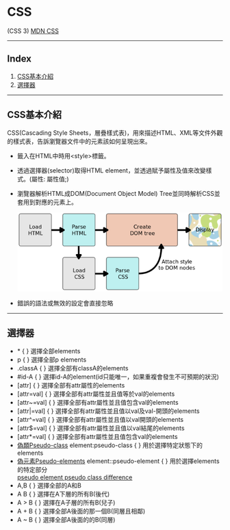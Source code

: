 # **CSS**

(CSS 3)
[MDN CSS](https://developer.mozilla.org/zh-TW/docs/Web/CSS)

---
## **Index**

1. [CSS基本介紹](#CSS基本介紹)
2. [選擇器](#選擇器)


---

## CSS基本介紹

CSS(Cascading Style Sheets，層疊樣式表)，用來描述HTML、XML等文件外觀的樣式表，告訴瀏覽器文件中的元素該如何呈現出來。

* 籤入在HTML中時用\<style>標籤。

* 透過選擇器(selector)取得HTML element，並透過賦予屬性及值來改變樣式。(屬性: 屬性值;)

* 瀏覽器解析HTML成DOM(Document Object Model) Tree並同時解析CSS並套用到對應的元素上。

    ![CSS render](/img/rendering.png)

* 錯誤的語法或無效的設定會直接忽略

---
## 選擇器

* \* { } 選擇全部elements
* p { } 選擇全部p elements
* .classA { } 選擇全部有classA的elements
* #id-A { } 選擇id-A的element(id只能唯一，如果重複會發生不可預期的狀況)
* [attr] { } 選擇全部有attr屬性的elements
* [attr=val] { } 選擇全部有attr屬性並且值等於val的elements
* [attr~=val] { } 選擇全部有attr屬性並且值包含val的elements
* [attr|=val] { } 選擇全部有attr屬性並且值以val及val-開頭的elements
* [attr^=val] { } 選擇全部有attr屬性並且值以val開頭的elements
* [attr$=val] { } 選擇全部有attr屬性並且值以val結尾的elements
* [attr*=val] { } 選擇全部有attr屬性並且值包含val的elements
* [偽類Pseudo-class](https://developer.mozilla.org/en-US/docs/Web/CSS/Pseudo-classes) element:pseudo-class { } 用於選擇特定狀態下的elements
* [偽元素Pseudo-elements](https://developer.mozilla.org/en-US/docs/Web/CSS/Pseudo-elements) element::pseudo-element { } 用於選擇elements的特定部分      
    [pseudo element pseudo class difference](https://stringpiggy.hpd.io/pseudo-element-pseudo-class-difference/)
* A,B { } 選擇全部的A和B
* A B { } 選擇在A下層的所有B(後代)
* A > B { } 選擇在A子層的所有B(兒子)
* A + B { } 選擇全部A後面的那一個B(同層且相鄰)
* A ~ B { } 選擇全部A後面的的B(同層)

